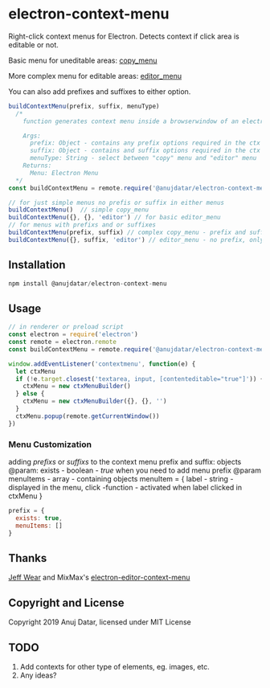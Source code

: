 # electron-context-menu

Right-click context menus for Electron.
Detects context if click area is editable or not.

Basic menu for uneditable areas:
[copy_menu](/docs/copy_menu.png)

More complex menu for editable areas:
[editor_menu](/docs/editor_menu.png)

You can also add prefixes and suffixes to either option.

```js
buildContextMenu(prefix, suffix, menuType)
  /*
    function generates context menu inside a browserwindow of an electron app

    Args:
      prefix: Object - contains any prefix options required in the ctx menu
      suffix: Object - contains and suffix options required in the ctx menu
      menuType: String - select between "copy" menu and "editor" menu
    Returns:
      Menu: Electron Menu
  */
const buildContextMenu = remote.require('@anujdatar/electron-context-menu')

// for just simple menus no prefis or suffix in either menus
buildContextMenu()  // simple copy_menu
buildContextMenu({}, {}, 'editor') // for basic editor_menu
// for menus with prefixs and or suffixes
buildContextMenu(prefix, suffix) // complex copy_menu - prefix and suffix
buildContextMenu({}, suffix, 'editor') // editor_menu - no prefix, only suffix
```

## Installation

```js
npm install @anujdatar/electron-context-menu
```

## Usage

```js
// in renderer or preload script
const electron = require('electron')
const remote = electron.remote
const buildContextMenu = remote.require('@anujdatar/electron-context-menu')

window.addEventListener('contextmenu', function(e) {
  let ctxMenu
  if (!e.target.closest('textarea, input, [contenteditable="true"]')) {
    ctxMenu = new ctxMenuBuilder()
  } else {
    ctxMenu = new ctxMenuBuilder({}, {}, '')
  }
  ctxMenu.popup(remote.getCurrentWindow())
})
```

### Menu Customization

  adding *prefixs* or *suffixs* to the context menu
  prefix and suffix: objects
    @param: exists - boolean - *true* when you need to add menu prefix
    @param menuItems - array - containing objects
      menuItem = {
        label - string - displayed in the menu,
        click -function - activated when label clicked in ctxMenu
      }

  ```js
  prefix = {
    exists: true,
    menuItems: []
  }
  ```

## Thanks

[Jeff Wear](https://github.com/wearhere) and MixMax's [electron-editor-context-menu](https://github.com/mixmaxhq/electron-editor-context-menu)

## Copyright and License

Copyright 2019 Anuj Datar, licensed under MIT License

## TODO

1. Add contexts for other type of elements, eg. images, etc.
2. Any ideas?

